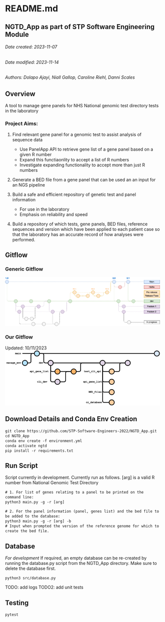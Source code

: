 
# README.md
## NGTD_App as part of STP Software Engineering Module
###### Date created: 2023-11-07
###### Date modified: 2023-11-14
###### Authors: Dolapo Ajayi, Niall Gallop, Caroline Riehl, Danni Scales

## Overview
A tool to manage gene panels for NHS National genomic test directory tests in the laboratory

### Project Aims:
1. Find relevant gene panel for a genomic test to assist analysis of sequence data
    - Use PanelApp API to retrieve gene list of a gene panel based on a given R number
    - Expand this functiaonlity to accept a list of R numbers
    - Investigate expanding functionality to accept more than just R numbers

2. Generate a BED file from a gene panel that can be used an an input for an NGS pipeline

3. Build a safe and efficient repository of genetic test and panel information
    - For use in the laboratory 
    - Emphasis on reliability and speed

4. Build a repository of which tests, gene panels, BED files, reference sequences and version which have been applied to each patient case so that the laboratory has an accurate record of how analyses were performed.

## Gitflow
### Generic Gitflow
![Alt text](docs/generic_gitflow.png?raw=true)

### Our Gitflow
Updated: 10/11/2023
![Alt text](docs/project_gitflow.png?raw=true)

## Download Details and Conda Env Creation
```
git clone https://github.com/STP-Software-Engineers-2022/NGTD_App.git
cd NGTD_App
conda env create -f environment.yml
conda activate ngtd
pip install -r requirements.txt
```

## Run Script
Script currently in development. 
Currently run as follows. [arg] is a valid R number from National Genomic Test Directory
```
# 1. For list of genes relating to a panel to be printed on the command line:
python3 main.py -g -r [arg]
```
```
# 2. For the panel information (panel, genes list) and the bed file to be added to the database:
python3 main.py -g -r [arg] -b
# Input when prompted the version of the reference genome for which to create the bed file.
```


## Database
*For development*
If required, an empty database can be re-created by running the database.py script from the NGTD_App directory. Make sure to delete the database first.
```
python3 src/database.py
```

TODO: add logs
TODO2: add unit tests


## Testing
```
pytest
```
